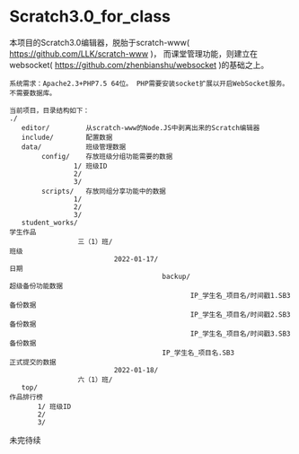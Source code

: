 # Scratch3.0_for_class

本项目的Scratch3.0编辑器，脱胎于scratch-www( https://github.com/LLK/scratch-www )，
而课堂管理功能，则建立在websocket( https://github.com/zhenbianshu/websocket )的基础之上。

    系统需求：Apache2.3+PHP7.5 64位。 PHP需要安装socket扩展以开启WebSocket服务。
    不需要数据库。

    当前项目，目录结构如下：
    ./
       editor/         从scratch-www的Node.JS中剥离出来的Scratch编辑器                
       include/        配置数据
       data/           班级管理数据
            config/    存放班级分组功能需要的数据
                    1/ 班级ID
                    2/
                    3/
            scripts/   存放同组分享功能中的数据
                    1/
                    2/
                    3/
       student_works/                                                               学生作品
                     三（1）班/                                                      班级
                              2022-01-17/                                           日期
                                          backup/                                   超级备份功能数据
                                                 IP_学生名_项目名/时间戳1.SB3         备份数据
                                                 IP_学生名_项目名/时间戳2.SB3         备份数据
                                                 IP_学生名_项目名/时间戳3.SB3         备份数据
                                          IP_学生名_项目名.SB3                       正式提交的数据
                              2022-01-18/
                     六（1）班/
       top/                                                                         作品排行榜
           1/ 班级ID
           2/
           3/
           
未完待续
